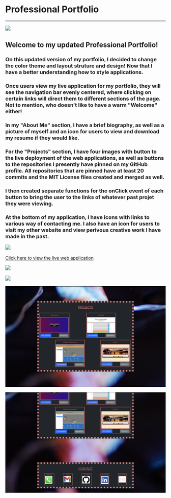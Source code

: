 # Professional Portfolio 
----
![](https://camo.githubusercontent.com/c652dbcdb4bc224b3e4d7bd673bdbf698c6681a7503057b555e88f47eb523af5/68747470733a2f2f696d672e736869656c64732e696f2f62616467652f4c6963656e73652d4d49542d79656c6c6f77677265656e)

## Welcome to my updated Professional Portfolio!

### On this updated version of my portfolio, I decided to change the color theme and layout struture and design! Now that I have a better understanding how to style applications. 

### Once users view my live application for my portfolio, they will see the navigation bar evenly centered, where clicking on certain links will direct them to different sections of the page. Not to mention, who doesn't like to have a warm "Welcome" either!

### In my "About Me" section, I have a brief biography, as well as a picture of myself and an icon for users to view and download my resume if they would like. 

### For the "Projects" section, I have four images with button to the live deployment of the web applications, as well as buttons to the repositories I presently have pinned on my GitHub profile. All repositories that are pinned have at least 20 commits and the MIT License files created and merged as well. 

### I then created separate functions for the onClick event of each button to bring the user to the links of whatever past projet they were viewing.

### At the bottom of my application, I have icons with links to various way of contacting me. I also have an icon for users to visit my other website and view perivous creative work I have made in the past.

![](https://img.shields.io/badge/License-MIT-yellowgreen)

[Click here to view the live web application](https://jadehuynh.github.io/professional-portfolio/)

![](./assets/images/welcome.png)

![](./assets/images/aboutme.png)

![](./assets/images/prjsection.png)

![](./assets/images/contct.png)